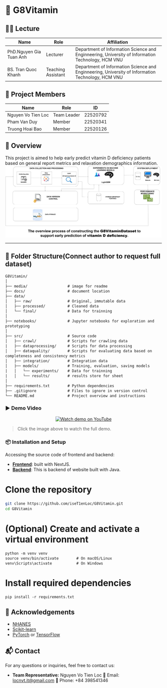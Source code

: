 # 🧠 G8Vitamin
## 👨‍🏫 Lecture

| Name            | Role           | Affiliation              |
|-----------------|----------------|---------------------------|
| PhD.Nguyen Gia Tuan Anh  | Lecturer | Department of Information Science and Enginneering, University of Information Technology, HCM VNU |
| BS. Tran Quoc Khanh  | Teaching Assistant | Department of Information Science and Enginneering, University of Information Technology, HCM VNU |
## 👥 Project Members

| Name            | Role                | ID         |
|-----------------|---------------------|------------|
| Nguyen Vo Tien Loc    | Team Leader         | 22520792   |
| Pham Van Duy      | Member      | 22520341   |
| Truong Hoai Bao        | Member   | 22520126   |

## 📌 Overview
This project is aimed to help early predict vitamin D deficiency patients based on general report metrics and relavation demographics information.
![G8Vitamin Logo](media/DS108FINAL.png)

---

## 📁 Folder Structure(Connect author to request full dataset)
```
G8Vitamin/
│
├── media/                  # image for readme
├── docs/                   # document location
├── data/
│   ├── raw/                # Original, immutable data
│   ├── processed/          # Cleaned data
│   └── final/              # Data for trainning
│
├── notebooks/              # Jupyter notebooks for exploration and prototyping
│
├── src/                    # Source code
│   ├── crawl/              # Scripts for crawling data
|   ├── dataprocessing/     # Scripts for data processing
│   ├── dataquality/        # Scripts for evaluating data based on completeness and consistency metrics
│   ├── integration/        # Integration data
│   ├── models/             # Training, evaluation, saving models
|   │   └── experiments/    # Data for trainning
|   │   └── results/        # results store for sheet
│
├── requirements.txt        # Python dependencies
├── .gitignore              # Files to ignore in version control
└── README.md               # Project overview and instructions
```
### ▶️ Demo Video

<p align="center">
  <a href="https://youtu.be/4tsfm1Lk0w0?si=ETV9QOtkRLBwBNwW" target="_blank">
    <img src="https://upload.wikimedia.org/wikipedia/commons/thumb/b/b8/YouTube_Logo_2017.svg/512px-YouTube_Logo_2017.svg.png" alt="Watch demo on YouTube" width="300"/>
  </a>
</p>

> Click the image above to watch the full demo.

### 📦 Installation and Setup
Accessing the source code of frontend and backend:
- **[Frontend](https://github.com/hoaibao2k4/Healthcare-Clinic)**: built with NextJS.
- **[Backend](https://github.com/duyp6090/private_clinic_management_se104)**: This is backend of website built with Java.
# Clone the repository
```bash
git clone https://github.com/iseT1enLoc/G8Vitamin.git
cd G8Vitamin
```

# (Optional) Create and activate a virtual environment
```
python -m venv venv
source venv/bin/activate        # On macOS/Linux
venv\Scripts\activate           # On Windows
```

# Install required dependencies
```
pip install -r requirements.txt
```
## 🤝 Acknowledgements
- [NHANES](https://wwwn.cdc.gov/)
- [Scikit-learn](https://scikit-learn.org/)
- [PyTorch](https://pytorch.org/) or [TensorFlow](https://www.tensorflow.org/)
## 📬 Contact

For any questions or inquiries, feel free to contact us:

- **Team Representative:** Nguyen Vo Tien Loc 
  📧 Email: locnvt.it@gmail.com
  📱 Phone: +84 398541346


